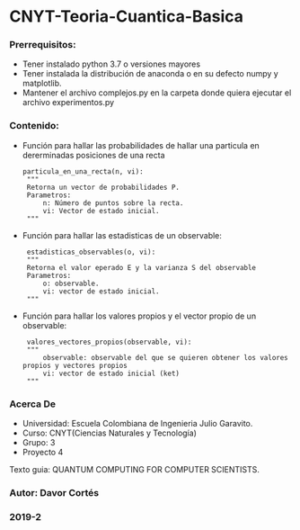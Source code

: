 # CNYT-Teoria-Cuantica-Basica


### Prerrequisitos:
 - Tener instalado python 3.7 o versiones mayores
 - Tener instalada la distribución de anaconda o en su defecto numpy y matplotlib.
 - Mantener el archivo complejos.py en la carpeta donde quiera ejecutar el archivo experimentos.py
 
### Contenido:
 - Función para hallar las probabilidades de hallar una particula en dererminadas posiciones de una recta
   ```
   particula_en_una_recta(n, vi):
    """
    Retorna un vector de probabilidades P.
    Parametros:
        n: Número de puntos sobre la recta.
        vi: Vector de estado inicial.
    """
   ```
 - Función para hallar las estadisticas de un observable:
   ```
    estadisticas_observables(o, vi):
    """
    Retorna el valor eperado E y la varianza S del observable
    Parametros:
        o: observable.
        vi: vector de estado inicial.
    """
   ```
 - Función para hallar los valores propios y el vector propio de un observable:
   ```
    valores_vectores_propios(observable, vi):
    """
        observable: observable del que se quieren obtener los valores propios y vectores propios
        vi: vector de estado inicial (ket)
    """
   ```

### Acerca De
 
   - Universidad: Escuela Colombiana de Ingenieria Julio Garavito.
   - Curso: CNYT(Ciencias Naturales y Tecnología)
   - Grupo: 3
   - Proyecto 4

 
 Texto guia: QUANTUM COMPUTING FOR
COMPUTER SCIENTISTS.  


### Autor: Davor Cortés
### 2019-2

